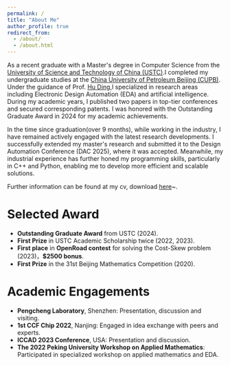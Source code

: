 ```yaml
---
permalink: /
title: "About Me"
author_profile: true
redirect_from: 
  - /about/
  - /about.html
---
```

As a recent graduate with a Master's degree in Computer Science from the  [University of Science and Technology of China (USTC)](https://en.ustc.edu.cn/).I completed my undergraduate studies at the [China University of Petroleum Beijing (CUPB)](https://www.cup.edu.cn/english/).  Under the guidance of Prof. [Hu Ding](https://hu-ding.github.io/),I specialized in research areas including Electronic Design Automation (EDA) and artificial intelligence. During my academic years, I published two papers in top-tier conferences and secured corresponding patents. I was honored with the Outstanding Graduate Award in 2024 for my academic achievements.

In the time since graduation(over 9 months), while working in the industry, I have remained actively engaged with the latest research developments. I successfully extended my master's research and submitted it to the Design Automation Conference (DAC 2025), where it was accepted. Meanwhile, my industrial experience has further honed my programming skills, particularly in C++ and Python, enabling me to develop more efficient and scalable solutions.

Further information can be found at my cv, download [here](/gwsun.github.io/files/CV.pdf)~.


Selected Award
======
- **Outstanding Graduate Award** from USTC (2024).
- **First Prize** in USTC Academic Scholarship twice (2022, 2023).
- **First place** in **OpenRoad contest** for solving the Cost-Skew problem (2023)，**$2500 bonus**.
- **First Prize** in the 31st Beijing Mathematics Competition (2020).

Academic Engagements
======
- **Pengcheng Laboratory**, Shenzhen: Presentation, discussion and visiting.
- **1st CCF Chip 2022**, Nanjing: Engaged in idea exchange with peers and experts.
- **ICCAD 2023 Conference**, USA: Presentation and discussion.
- **The 2022 Peking University Workshop on Applied Mathematics**: Participated in specialized workshop on applied mathematics and EDA.


